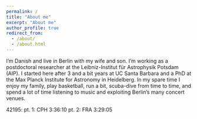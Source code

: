 ```yaml
---
permalink: /
title: "About me"
excerpt: "About me"
author_profile: true
redirect_from: 
  - /about/
  - /about.html
---
```


I’m Danish and live in Berlin with my wife and son. I’m working as a postdoctoral researcher at the Leibniz-Institut für Astrophysik Potsdam (AIP). I started here after 3 and a bit years at UC Santa Barbara and a PhD at the Max Planck Institute for Astronomy in Heidelberg. In my spare time I enjoy my family, play basketball, run a bit, scuba-dive from time to time, and spend a lot of time listening to music and exploiting Berlin’s many concert venues.

42195:
pt. 1:            CPH    3:36:10
pt. 2:            FRA    3:29:05